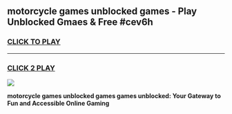 
## motorcycle games unblocked games - Play Unblocked Gmaes & Free #cev6h
<h3>
<a href="https://premium.freeplayer.one?title=motorcycle_games_unblocked_games&ref=01M">CLICK TO PLAY</a></h3>
<hr>

<h3>
<a href="https://premium.freeplayer.one?title=motorcycle_games_unblocked_games&ref=01M">CLICK 2 PLAY</a>
  
</h3>

<a href="https://premium.freeplayer.one?title=motorcycle_games_unblocked_games&ref=01M"><img src="https://clearcache.store/games.png"></a>


**motorcycle games unblocked games games unblocked: Your Gateway to Fun and Accessible Online Gaming**
